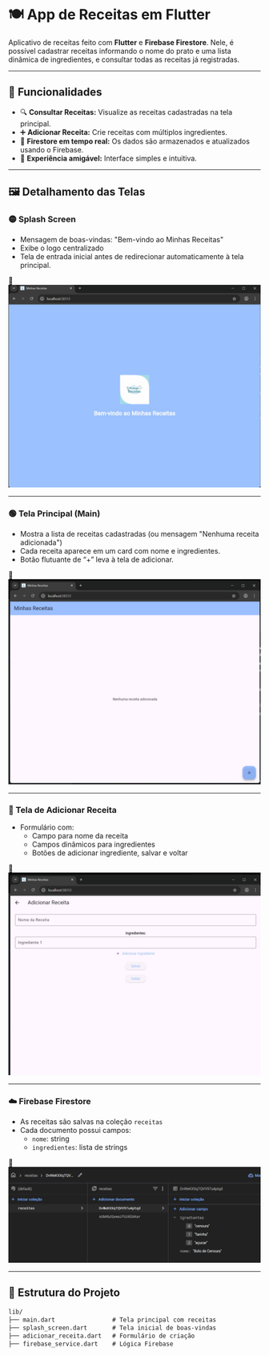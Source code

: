 # 🍽️ App de Receitas em Flutter

Aplicativo de receitas feito com **Flutter** e **Firebase Firestore**. Nele, é possível cadastrar receitas informando o nome do prato e uma lista dinâmica de ingredientes, e consultar todas as receitas já registradas.

---

## 🚀 Funcionalidades

- 🔍 **Consultar Receitas:** Visualize as receitas cadastradas na tela principal.
- ➕ **Adicionar Receita:** Crie receitas com múltiplos ingredientes.
- 🧠 **Firestore em tempo real:** Os dados são armazenados e atualizados usando o Firebase.
- 📱 **Experiência amigável:** Interface simples e intuitiva.

---

## 🖼️ Detalhamento das Telas

### 🟡 Splash Screen

- Mensagem de boas-vindas: "Bem-vindo ao Minhas Receitas"
- Exibe o logo centralizado
- Tela de entrada inicial antes de redirecionar automaticamente à tela principal.

📸  
![Splash Screen](./assets/screenshots/splash-screen.jpeg)

---

### 🟢 Tela Principal (Main)

- Mostra a lista de receitas cadastradas (ou mensagem "Nenhuma receita adicionada")
- Cada receita aparece em um card com nome e ingredientes.
- Botão flutuante de “+” leva à tela de adicionar.

📸  
![Tela Principal](./assets/screenshots/main.jpeg)

---

### 🔵 Tela de Adicionar Receita

- Formulário com:
  - Campo para nome da receita
  - Campos dinâmicos para ingredientes
  - Botões de adicionar ingrediente, salvar e voltar

📸  
![Tela de Adicionar Receita](./assets/screenshots/adicionar-receita.jpeg)

---

### ☁️ Firebase Firestore

- As receitas são salvas na coleção `receitas`
- Cada documento possui campos:
  - `nome`: string
  - `ingredientes`: lista de strings

📸  
![Banco de Dados Firebase](./assets/screenshots/banco-de-dados.jpeg)

---

## 📁 Estrutura do Projeto

```text
lib/
├── main.dart                # Tela principal com receitas
├── splash_screen.dart       # Tela inicial de boas-vindas
├── adicionar_receita.dart   # Formulário de criação
├── firebase_service.dart    # Lógica Firebase
